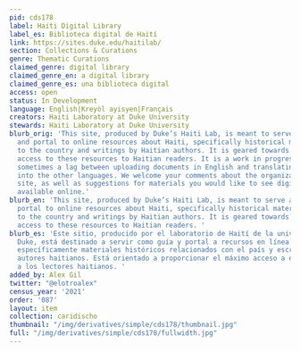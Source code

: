 ```yaml
---
pid: cds178
label: Haiti Digital Library
label_es: Biblioteca digital de Haití
link: https://sites.duke.edu/haitilab/
section: Collections & Curations
genre: Thematic Curations
claimed_genre: digital library
claimed_genre_en: a digital library
claimed_genre_es: una biblioteca digital
access: open
status: In Development
language: English|Kreyòl ayisyen|Français
creators: Haiti Laboratory at Duke University
stewards: Haiti Laboratory at Duke University
blurb_orig: 'This site, produced by Duke’s Haiti Lab, is meant to serve as a guide
  and portal to online resources about Haiti, specifically historical materials relating
  to the country and writings by Haitian authors. It is geared towards providing maximum
  access to these resources to Haitian readers. It is a work in progress: there is
  sometimes a lag between uploading documents in English and translating the material
  into the other languages. We welcome your comments about the organization of the
  site, as well as suggestions for materials you would like to see digitized and made
  available online.'
blurb_en: 'This site, produced by Duke’s Haiti Lab, is meant to serve as a guide and
  portal to online resources about Haiti, specifically historical materials relating
  to the country and writings by Haitian authors. It is geared towards providing maximum
  access to these resources to Haitian readers. '
blurb_es: 'Este sitio, producido por el laboratorio de Haití de la universidad de
  Duke, está destinado a servir como guía y portal a recursos en línea sobre Haití,
  específicamente materiales históricos relacionados con el país y escritos por los
  autores haitianos. Está orientado a proporcionar el máximo acceso a estos recursos
  a los lectores haitianos. '
added_by: Alex Gil
twitter: "@elotroalex"
census_year: '2021'
order: '087'
layout: item
collection: caridischo
thumbnail: "/img/derivatives/simple/cds178/thumbnail.jpg"
full: "/img/derivatives/simple/cds178/fullwidth.jpg"
---
```

